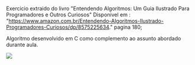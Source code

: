Exercicio extraido do livro "Entendendo Algoritmos: Um Guia Ilustrado Para Programadores e Outros Curiosos"
Disponivel em : "https://www.amazon.com.br/Entendendo-Algoritmos-Ilustrado-Programadores-Curiosos/dp/8575225634." pagina 180;

Algoritmo desenvolvido em C como complemento ao assunto abordado durante aula.

<img src="https://i.ibb.co/r4tWWK9/ex-Dijsktra.jpg">
